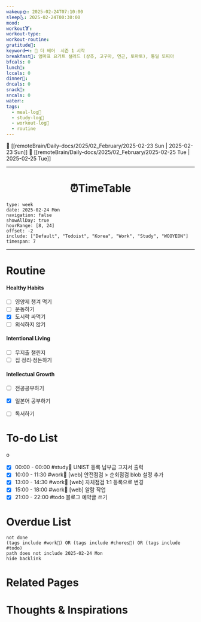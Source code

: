 ```yaml
---
wakeup🌞: 2025-02-24T07:10:00
sleep🌜: 2025-02-24T00:30:00
mood: 
workout🏋️: 
workout-type: 
workout-routine: 
gratitude🙏: 
keyword🗝️: 🐻 더 베어  시즌 1 시작
breakfast🍳: 엄마표 요거트 샐러드 (상추, 고구마, 연근, 토마토), 통밀 또띠아
bfcals: 0
lunch🍚: 
lccals: 0
dinner🥗: 
dncals: 0
snack🍬: 
sncals: 0
water💧: 
tags:
  - meal-log📝
  - study-log📓
  - workout-log💪
  - routine
---
```


🔺 [[remoteBrain/Daily-docs/2025/02_February/2025-02-23 Sun | 2025-02-23 Sun]]
🔻 [[remoteBrain/Daily-docs/2025/02_February/2025-02-25 Tue | 2025-02-25 Tue]]
___
<h1> <center>⏰TimeTable </center> </h1>

```gEvent
type: week
date: 2025-02-24 Mon
navigation: false
showAllDay: true
hourRange: [8, 24]
offset: -2
include: ["Default", "Todoist", "Korea", "Work", "Study", "WOOYEON"]
timespan: 7
```

--- 


# Routine 

####  Healthy Habits
- [ ] 영양제 챙겨 먹기
- [ ] 운동하기
- [x] 도시락 싸먹기
- [ ] 외식하지 않기 

####  Intentional Living 
- [ ] 무지출 챌린지 
- [ ] 집 정리·정돈하기

#### Intellectual Growth
- [ ] 전공공부하기
- [x] 일본어 공부하기
- [ ] 독서하기



# To-do List
o
- [x] 00:00 - 00:00 #study📓 UNIST 등록 납부금 고지서 출력
- [x] 10:00 - 11:30 #work💼 [web] 안전점검 > 순회점검 blob 설정 추가
- [x] 13:00 - 14:30 #work💼 [web] 자체점검 1:1 등록으로 변경
- [x] 15:00 - 18:00 #work💼 [web] 알람 작업
- [x] 21:00 - 22:00 #todo 블로그 예약글 쓰기

# Overdue List
```tasks
not done
(tags include #work💼) OR (tags include #chores🧺) OR (tags include #todo)
path does not include 2025-02-24 Mon
hide backlink
```

# Related Pages



# Thoughts & Inspirations

